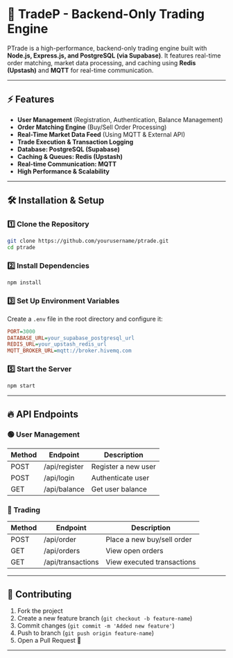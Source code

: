 # 🚀 TradeP - Backend-Only Trading Engine

PTrade is a high-performance, backend-only trading engine built with **Node.js, Express.js, and PostgreSQL (via Supabase)**. It features real-time order matching, market data processing, and caching using **Redis (Upstash)** and **MQTT** for real-time communication.

---

## ⚡ Features

- **User Management** (Registration, Authentication, Balance Management)
- **Order Matching Engine** (Buy/Sell Order Processing)
- **Real-Time Market Data Feed** (Using MQTT & External API)
- **Trade Execution & Transaction Logging**
- **Database: PostgreSQL (Supabase)**
- **Caching & Queues: Redis (Upstash)**
- **Real-time Communication: MQTT**
- **High Performance & Scalability**

---

## 🛠 Installation & Setup

### 1️⃣ Clone the Repository
```sh
git clone https://github.com/yourusername/ptrade.git
cd ptrade
```

### 2️⃣ Install Dependencies
```sh
npm install
```

### 3️⃣ Set Up Environment Variables
Create a `.env` file in the root directory and configure it:
```ini
PORT=3000
DATABASE_URL=your_supabase_postgresql_url
REDIS_URL=your_upstash_redis_url
MQTT_BROKER_URL=mqtt://broker.hivemq.com
```
### 5️⃣ Start the Server
```sh
npm start
```

---

## 🔥 API Endpoints

### 🟢 User Management
| Method | Endpoint       | Description         |
|--------|--------------|---------------------|
| POST   | /api/register | Register a new user |
| POST   | /api/login    | Authenticate user   |
| GET    | /api/balance  | Get user balance    |

### 🔵 Trading
| Method | Endpoint         | Description                  |
|--------|-----------------|------------------------------|
| POST   | /api/order       | Place a new buy/sell order  |
| GET    | /api/orders      | View open orders            |
| GET    | /api/transactions| View executed transactions  |

---

## 🤝 Contributing
1. Fork the project
2. Create a new feature branch (`git checkout -b feature-name`)
3. Commit changes (`git commit -m 'Added new feature'`)
4. Push to branch (`git push origin feature-name`)
5. Open a Pull Request 🚀

---

